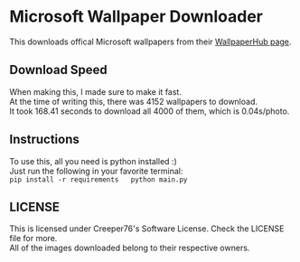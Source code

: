 # Microsoft Wallpaper Downloader

This downloads offical Microsoft wallpapers from their [WallpaperHub page](https://www.wallpaperhub.app/creators/microsoft).  

## Download Speed

When making this, I made sure to make it fast.  
At the time of writing this, there was 4152 wallpapers to download.  
It took 168.41 seconds to download all 4000 of them, which is 0.04s/photo.

## Instructions

To use this, all you need is python installed :)  
Just run the following in your favorite terminal:  
``
pip install -r requirements  
python main.py
``

## LICENSE

This is licensed under Creeper76's Software License. Check the LICENSE file for more.  
All of the images downloaded belong to their respective owners.